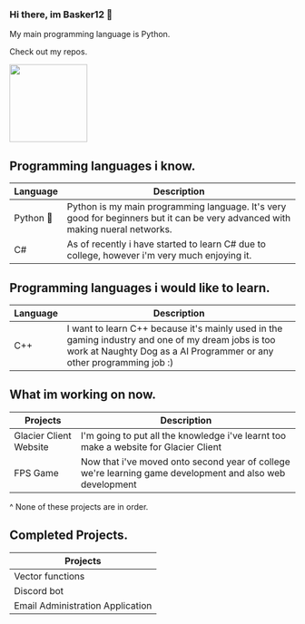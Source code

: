 ### Hi there, im Basker12 👋

My main programming language is Python.

Check out my repos.

   <img align="" height="137px" weight="500px" src="https://github-readme-stats.vercel.app/api/top-langs/?username=Basker12&langs_count=8&&hide_title=true&hide_border=true&layout=compact&bg_color=0,EEAECA,94BBE9&theme=graywhite"/>
</a>

Programming languages i know.
--------------------------------------------------------------------------------------------------------------------------------------------------------------------------------
| Language | Description |
| --- | --- |
| Python 🐍 | Python is my main programming language. It's very good for beginners but it can be very advanced with making nueral networks. |
| C# | As of recently i have started to learn C# due to college, however i'm very much enjoying it. |

Programming languages i would like to learn.
--------------------------------------------------------------------------------------------------------------------------------------------------------------------------------
| Language | Description |
| --- | --- |
| C++ | I want to learn C++ because it's mainly used in the gaming industry and one of my dream jobs is too work at Naughty Dog as a AI Programmer or any other programming job :) |

What im working on now.
--------------------------------------------------------------------------------------------------------------------------------------------------------------------------------
| Projects | Description |
| --- | --- |
| Glacier Client Website | I'm going to put all the knowledge i've learnt too make a website for Glacier Client |
| FPS Game | Now that i've moved onto second year of college we're learning game development and also web development |

^ None of these projects are in order.

Completed Projects.
------------------------------------------------------------------------------------------------------------------------------------------------------------------------------
| Projects |
| --- |
| Vector functions |
| Discord bot |
| Email Administration Application |
